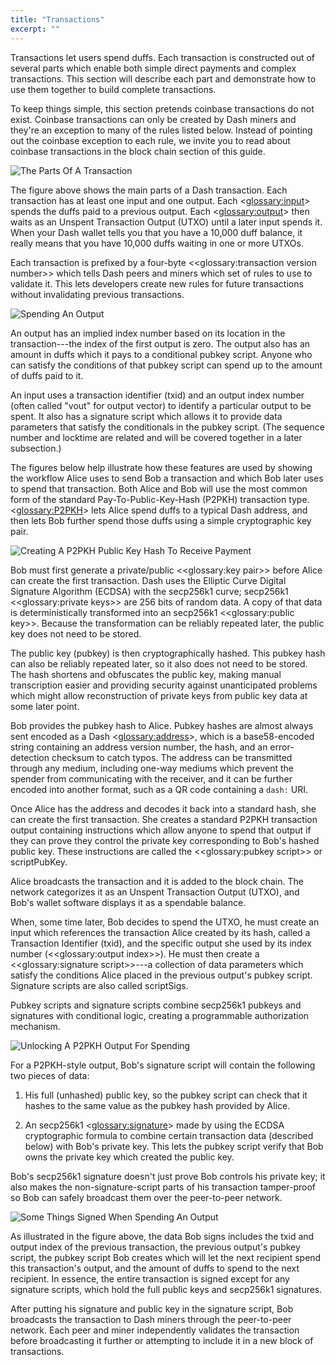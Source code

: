 ```yaml
---
title: "Transactions"
excerpt: ""
---
```

Transactions let users spend duffs. Each transaction is constructed out of several parts which enable both simple direct payments and complex transactions. This section will describe each part and demonstrate how to use them together to build complete transactions.

To keep things simple, this section pretends coinbase transactions do not exist. Coinbase transactions can only be created by Dash miners and they're an exception to many of the rules listed below. Instead of pointing out the coinbase exception to each rule, we invite you to read about coinbase transactions in the block chain section of this guide.

![The Parts Of A Transaction](https://dash-docs.github.io/img/dev/en-tx-overview.svg)

The figure above shows the main parts of a Dash transaction. Each transaction has at least one input and one output. Each <<glossary:input>> spends the duffs paid to a previous output. Each <<glossary:output>> then waits as an Unspent Transaction Output (UTXO) until a later input spends it. When your Dash wallet tells you that you have a 10,000 duff balance, it really means that you have 10,000 duffs waiting in one or more UTXOs.

Each transaction is prefixed by a four-byte <<glossary:transaction version number>> which tells Dash peers and miners which set of rules to use to validate it.  This lets developers create new rules for future transactions without invalidating previous transactions.

![Spending An Output](https://dash-docs.github.io/img/dev/en-tx-overview-spending.svg)

An output has an implied index number based on its location in the transaction---the index of the first output is zero. The output also has an amount in duffs which it pays to a conditional pubkey script. Anyone who can satisfy the conditions of that pubkey script can spend up to the amount of duffs paid to it.

An input uses a transaction identifier (txid) and an output index number (often called "vout" for output vector) to identify a particular output to be spent. It also has a signature script which allows it to provide data parameters that satisfy the conditionals in the pubkey script. (The sequence number and locktime are related and will be covered together in a later subsection.)

The figures below help illustrate how these features are used by showing the workflow Alice uses to send Bob a transaction and which Bob later uses to spend that transaction. Both Alice and Bob will use the most common form of the standard Pay-To-Public-Key-Hash (P2PKH) transaction type. <<glossary:P2PKH>> lets Alice spend duffs to a typical Dash address, and then lets Bob further spend those duffs using a simple cryptographic key pair.

![Creating A P2PKH Public Key Hash To Receive Payment](https://dash-docs.github.io/img/dev/en-creating-p2pkh-output.svg)

Bob must first generate a private/public <<glossary:key pair>> before Alice can create the first transaction. Dash uses the Elliptic Curve Digital Signature Algorithm (ECDSA) with the secp256k1 curve; secp256k1 <<glossary:private keys>> are 256 bits of random data. A copy of that data is deterministically transformed into an secp256k1 <<glossary:public key>>. Because the transformation can be reliably repeated later, the public key does not need to be stored.

The public key (pubkey) is then cryptographically hashed. This pubkey hash can also be reliably repeated later, so it also does not need to be stored. The hash shortens and obfuscates the public key, making manual transcription easier and providing security against unanticipated problems which might allow reconstruction of private keys from public key data at some later point.

Bob provides the pubkey hash to Alice. Pubkey hashes are almost always sent encoded as a Dash <<glossary:address>>, which is a base58-encoded string containing an address version number, the hash, and an error-detection checksum to catch typos. The address can be transmitted through any medium, including one-way mediums which prevent the spender from communicating with the receiver, and it can be further encoded into another format, such as a QR code containing a `dash:` URI.

Once Alice has the address and decodes it back into a standard hash, she can create the first transaction. She creates a standard P2PKH transaction output containing instructions which allow anyone to spend that output if they can prove they control the private key corresponding to Bob's hashed public key. These instructions are called the <<glossary:pubkey script>>
or scriptPubKey.

Alice broadcasts the transaction and it is added to the block chain. The network categorizes it as an Unspent Transaction Output (UTXO), and Bob's wallet software displays it as a spendable balance.

When, some time later, Bob decides to spend the UTXO, he must create an input which references the transaction Alice created by its hash, called a Transaction Identifier (txid), and the specific output she used by its index number (<<glossary:output index>>). He must then create a <<glossary:signature script>>---a collection of data parameters which satisfy the conditions Alice placed in the previous output's pubkey script.  Signature scripts are also called scriptSigs.

Pubkey scripts and signature scripts combine secp256k1 pubkeys and signatures with conditional logic, creating a programmable authorization mechanism.

![Unlocking A P2PKH Output For Spending](https://dash-docs.github.io/img/dev/en-unlocking-p2pkh-output.svg)

For a P2PKH-style output, Bob's signature script will contain the following two pieces of data:

1. His full (unhashed) public key, so the pubkey script can check that it hashes to the same value as the pubkey hash provided by Alice.

2. An secp256k1 <<glossary:signature>> made by using the ECDSA cryptographic formula to combine certain transaction data (described below) with Bob's private key. This lets the pubkey script verify that Bob owns the private key which created the public key.

Bob's secp256k1 signature doesn't just prove Bob controls his private key; it also makes the non-signature-script parts of his transaction tamper-proof so Bob can safely broadcast them over the peer-to-peer network.

![Some Things Signed When Spending An Output](https://dash-docs.github.io/img/dev/en-signing-output-to-spend.svg)

As illustrated in the figure above, the data Bob signs includes the txid and output index of the previous transaction, the previous output's pubkey script, the pubkey script Bob creates which will let the next recipient spend this transaction's output, and the amount of duffs to spend to the next recipient. In essence, the entire transaction is signed except for any signature scripts, which hold the full public keys and secp256k1 signatures.

After putting his signature and public key in the signature script, Bob broadcasts the transaction to Dash miners through the peer-to-peer network. Each peer and miner independently validates the transaction before broadcasting it further or attempting to include it in a new block of transactions.